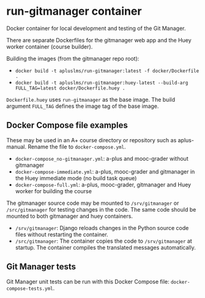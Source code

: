 # run-gitmanager container

Docker container for local development and testing of the Git Manager.

There are separate Dockerfiles for the gitmanager web app and the Huey worker
container (course builder).

Building the images (from the gitmanager repo root):
* `docker build -t apluslms/run-gitmanager:latest -f docker/Dockerfile .`
* `docker build -t apluslms/run-gitmanager:huey-latest --build-arg FULL_TAG=latest docker/Dockerfile.huey .`

`Dockerfile.huey` uses `run-gitmanager` as the base image.
The build argument `FULL_TAG` defines the image tag of the base image.

## Docker Compose file examples

These may be used in an A+ course directory or repository such as aplus-manual.
Rename the file to `docker-compose.yml`.

* `docker-compose_no-gitmanager.yml`: a-plus and mooc-grader without gitmanager
* `docker-compose-immediate.yml`: a-plus, mooc-grader and gitmanager
  in the Huey immediate mode (no build task queue)
* `docker-compose-full.yml`: a-plus, mooc-grader, gitmanager and Huey worker
  for building the course

The gitmanager source code may be mounted to `/srv/gitmanager` or
`/src/gitmanager` for testing changes in the code.
The same code should be mounted to both gitmanager and huey containers.

* `/srv/gitmanager`: Django reloads changes in the Python source code files
  without restarting the container.
* `/src/gitmanager`: The container copies the code to `/srv/gitmanager` at startup.
  The container compiles the translated messages automatically.

## Git Manager tests

Git Manager unit tests can be run with this Docker Compose file:
`docker-compose-tests.yml`.

